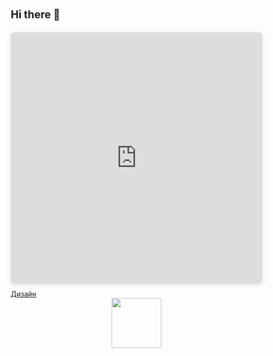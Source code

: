 ## Hi there 👋

<div style="position: relative; width: 100%; height: 0; padding-top: 100.0000%;
 padding-bottom: 0; box-shadow: 0 2px 8px 0 rgba(63,69,81,0.16); margin-top: 1.6em; margin-bottom: 0.9em; overflow: hidden;
 border-radius: 8px; will-change: transform;">
  <iframe loading="lazy" style="position: absolute; width: 100%; height: 100%; top: 0; left: 0; border: none; padding: 0;margin: 0;"
    src="https://www.canva.com/design/DAGcL7Th5WI/Fq3D5wBhagtI5PBrvzWcrA/watch?embed" allowfullscreen="allowfullscreen" allow="fullscreen">
  </iframe>
</div>
<a href="https:&#x2F;&#x2F;www.canva.com&#x2F;design&#x2F;DAGcL7Th5WI&#x2F;Fq3D5wBhagtI5PBrvzWcrA&#x2F;watch?utm_content=DAGcL7Th5WI&amp;utm_campaign=designshare&amp;utm_medium=embeds&amp;utm_source=link" target="_blank" rel="noopener">Дизайн</a>

<div id="header" align="center">
  <img src="https://www.canva.com/design/DAGcL7Th5WI/Fq3D5wBhagtI5PBrvzWcrA/watch?embed" width="100"/>
</div>


<!--
**malikinss/malikinss** is a ✨ _special_ ✨ repository because its `README.md` (this file) appears on your GitHub profile.

Here are some ideas to get you started:

- 🔭 I’m currently working on ...
- 🌱 I’m currently learning ...
- 👯 I’m looking to collaborate on ...
- 🤔 I’m looking for help with ...
- 💬 Ask me about ...
- 📫 How to reach me: ...
- 😄 Pronouns: ...
- ⚡ Fun fact: ...
-->
